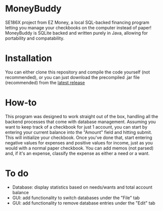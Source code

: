 # MoneyBuddy
SE186X project from EZ Money, a local SQL-backed financing program letting you manage your checkbooks on the computer instead of paper! MoneyBuddy is SQLite backed and written purely in Java, allowing for portability and compatability.

# Installation
You can either clone this repository and compile the code yourself (not recommended), or you can just download the precompiled .jar file (recommended) from the [latest release](https://github.com/SELC-ISU/MoneyBuddy/releases)

# How-to
This program was designed to work straight out of the box, handling all the backend processes that come with database management. Assuming you want to keep track of a checkbook for just 1 account, you can start by entering your current balance into the "Amount" field and hitting submit. This will initialize your checkbook. Once you've done that, start entering negative values for expenses and positive values for income, just as you would with a normal paper checkbook. You can add memos (not parsed) and, if it's an expense, classify the expense as either a need or a want.

# To do
 - Database: display statistics based on needs/wants and total account balance
 - GUI: add functionality to switch databases under the "File" tab
 - GUI: add functionality to remove database entries under the "Edit" tab
